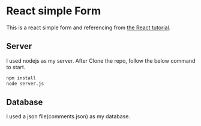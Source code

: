 # React simple Form

This is a react simple form and referencing from [the React tutorial](http://facebook.github.io/react/docs/tutorial.html).

## Server
I used nodejs as my server. After Clone the repo, follow the below command to start.

```sh
npm install
node server.js
```

## Database
I used a json file(comments.json) as my database.
